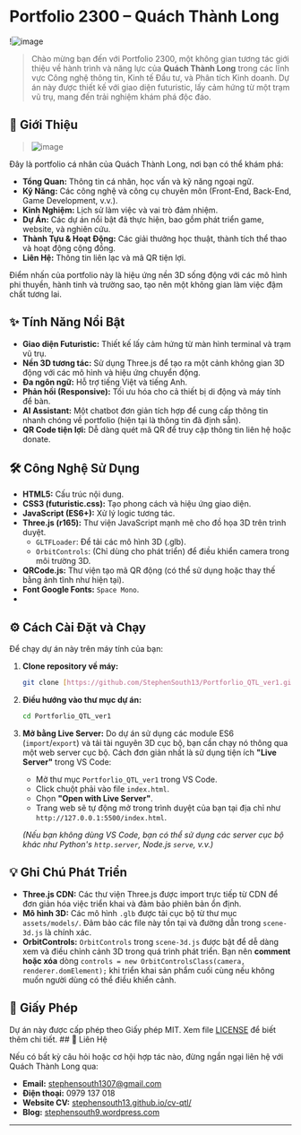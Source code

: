 # Portfolio 2300 – Quách Thành Long

!![image](https://github.com/user-attachments/assets/e87d4b2e-9755-4a11-8b71-3f43898b7892)
>Chào mừng bạn đến với Portfolio 2300, một không gian tương tác giới thiệu về hành trình và năng lực của **Quách Thành Long** trong các lĩnh vực Công nghệ thông tin, Kinh tế Đầu tư, và Phân tích Kinh doanh. Dự án này được thiết kế với giao diện futuristic, lấy cảm hứng từ một trạm vũ trụ, mang đến trải nghiệm khám phá độc đáo.

## 🚀 Giới Thiệu
>![image](https://github.com/user-attachments/assets/6dcea1be-ff3d-4412-8857-ea6c7d806d08)

Đây là portfolio cá nhân của Quách Thành Long, nơi bạn có thể khám phá:
* **Tổng Quan:** Thông tin cá nhân, học vấn và kỹ năng ngoại ngữ.
* **Kỹ Năng:** Các công nghệ và công cụ chuyên môn (Front-End, Back-End, Game Development, v.v.).
* **Kinh Nghiệm:** Lịch sử làm việc và vai trò đảm nhiệm.
* **Dự Án:** Các dự án nổi bật đã thực hiện, bao gồm phát triển game, website, và nghiên cứu.
* **Thành Tựu & Hoạt Động:** Các giải thưởng học thuật, thành tích thể thao và hoạt động cộng đồng.
* **Liên Hệ:** Thông tin liên lạc và mã QR tiện lợi.

Điểm nhấn của portfolio này là hiệu ứng nền 3D sống động với các mô hình phi thuyền, hành tinh và trường sao, tạo nên một không gian làm việc đậm chất tương lai.

## ✨ Tính Năng Nổi Bật

* **Giao diện Futuristic:** Thiết kế lấy cảm hứng từ màn hình terminal và trạm vũ trụ.
* **Nền 3D tương tác:** Sử dụng Three.js để tạo ra một cảnh không gian 3D động với các mô hình và hiệu ứng chuyển động.
* **Đa ngôn ngữ:** Hỗ trợ tiếng Việt và tiếng Anh.
* **Phản hồi (Responsive):** Tối ưu hóa cho cả thiết bị di động và máy tính để bàn.
* **AI Assistant:** Một chatbot đơn giản tích hợp để cung cấp thông tin nhanh chóng về portfolio (hiện tại là thông tin đã định sẵn).
* **QR Code tiện lợi:** Dễ dàng quét mã QR để truy cập thông tin liên hệ hoặc donate.

## 🛠️ Công Nghệ Sử Dụng

* **HTML5:** Cấu trúc nội dung.
* **CSS3 (futuristic.css):** Tạo phong cách và hiệu ứng giao diện.
* **JavaScript (ES6+):** Xử lý logic tương tác.
* **Three.js (r165):** Thư viện JavaScript mạnh mẽ cho đồ họa 3D trên trình duyệt.
    * `GLTFLoader`: Để tải các mô hình 3D (.glb).
    * `OrbitControls`: (Chỉ dùng cho phát triển) để điều khiển camera trong môi trường 3D.
* **QRCode.js:** Thư viện tạo mã QR động (có thể sử dụng hoặc thay thế bằng ảnh tĩnh như hiện tại).
* **Font Google Fonts:** `Space Mono`.
* 
## ⚙️ Cách Cài Đặt và Chạy

Để chạy dự án này trên máy tính của bạn:

1.  **Clone repository về máy:**
    ```bash
    git clone [https://github.com/StephenSouth13/Portforlio_QTL_ver1.git](https://github.com/StephenSouth13/Portforlio_QTL_ver1.git)
    ```
2.  **Điều hướng vào thư mục dự án:**
    ```bash
    cd Portforlio_QTL_ver1
    ```
3.  **Mở bằng Live Server:**
    Do dự án sử dụng các module ES6 (`import`/`export`) và tải tài nguyên 3D cục bộ, bạn cần chạy nó thông qua một web server cục bộ. Cách đơn giản nhất là sử dụng tiện ích **"Live Server"** trong VS Code:
    * Mở thư mục `Portforlio_QTL_ver1` trong VS Code.
    * Click chuột phải vào file `index.html`.
    * Chọn **"Open with Live Server"**.
    * Trang web sẽ tự động mở trong trình duyệt của bạn tại địa chỉ như `http://127.0.0.1:5500/index.html`.

    *(Nếu bạn không dùng VS Code, bạn có thể sử dụng các server cục bộ khác như Python's `http.server`, Node.js `serve`, v.v.)*

## 💡 Ghi Chú Phát Triển

* **Three.js CDN:** Các thư viện Three.js được import trực tiếp từ CDN để đơn giản hóa việc triển khai và đảm bảo phiên bản ổn định.
* **Mô hình 3D:** Các mô hình `.glb` được tải cục bộ từ thư mục `assets/models/`. Đảm bảo các file này tồn tại và đường dẫn trong `scene-3d.js` là chính xác.
* **OrbitControls:** `OrbitControls` trong `scene-3d.js` được bật để dễ dàng xem và điều chỉnh cảnh 3D trong quá trình phát triển. Bạn nên **comment hoặc xóa** dòng `controls = new OrbitControlsClass(camera, renderer.domElement);` khi triển khai sản phẩm cuối cùng nếu không muốn người dùng có thể điều khiển cảnh.

## 📄 Giấy Phép

Dự án này được cấp phép theo Giấy phép MIT. Xem file [LICENSE](LICENSE) để biết thêm chi tiết. ## 📧 Liên Hệ

Nếu có bất kỳ câu hỏi hoặc cơ hội hợp tác nào, đừng ngần ngại liên hệ với Quách Thành Long qua:
* **Email:** stephensouth1307@gmail.com
* **Điện thoại:** 0979 137 018
* **Website CV:** [stephensouth13.github.io/cv-qtl/](https://stephensouth13.github.io/cv-qtl/)
* **Blog:** [stephensouth9.wordpress.com](https://stephensouth9.wordpress.com)

---
